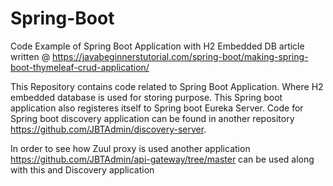 # Spring-Boot
Code Example of Spring Boot Application with H2 Embedded DB article written @ https://javabeginnerstutorial.com/spring-boot/making-spring-boot-thymeleaf-crud-application/

This Repository contains code related to Spring Boot Application. Where H2 embedded database is used for storing purpose.
This Spring boot application also registeres itself to Spring boot Eureka Server. Code for Spring boot discovery application 
can be found in another repository https://github.com/JBTAdmin/discovery-server.

In order to see how Zuul proxy is used another application https://github.com/JBTAdmin/api-gateway/tree/master can be used along with this and Discovery application


